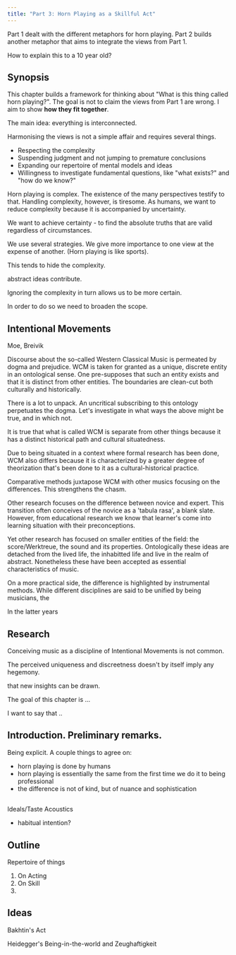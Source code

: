 ```yaml
---
title: "Part 3: Horn Playing as a Skillful Act"
---
```


Part 1 dealt with the different metaphors for horn playing. Part 2 builds another metaphor that aims to integrate the views from Part 1.

How to explain this to a 10 year old?

## Synopsis

This chapter builds a framework for thinking about "What is this thing called horn playing?". The goal is not to claim the views from Part 1 are wrong. I aim to show **how they fit together**.

The main idea: everything is interconnected.

Harmonising the views is not a simple affair and requires several things.

- Respecting the complexity
- Suspending judgment and not jumping to premature conclusions
- Expanding our repertoire of mental models and ideas
- Willingness to investigate fundamental questions, like "what exists?" and "how do we know?"

Horn playing is complex. The existence of the many perspectives testify to that. Handling complexity, however, is tiresome. As humans, we want to reduce complexity because it is accompanied by uncertainty.

We want to achieve certainty - to find the absolute truths that are valid regardless of circumstances.

We use several strategies. We give more importance to one view at the expense of another. (Horn playing is like sports).

This tends to hide the complexity.


abstract ideas contribute.

Ignoring the complexity in turn allows us to be more certain.



In order to do so we need to broaden the scope.

## Intentional Movements

Moe, Breivik




Discourse about the so-called Western Classical Music is permeated by dogma and prejudice. WCM is taken for granted as a unique, discrete entity in an ontological sense. One pre-supposes that such an entity exists and that it is distinct from other entities. The boundaries are clean-cut both culturally and historically.

There is a lot to unpack. An uncritical subscribing to this ontology perpetuates the dogma. Let's investigate in what ways the above might be true, and in which not.

It is true that what is called WCM is separate from other things because it has a distinct historical path and cultural situatedness.

Due to being situated in a context where formal research has been done, WCM also differs because it is characterized by a greater degree of theorization that's been done to it as a cultural-historical practice.

Comparative methods juxtapose WCM with other musics focusing on the differences. This strengthens the chasm.

Other research focuses on the difference between novice and expert. This transition often conceives of the novice as a 'tabula rasa', a blank slate. However, from educational research we know that learner's come into learning situation with their preconceptions.

Yet other research has focused on smaller entities of the field: the score/Werktreue, the sound and its properties. Ontologically these ideas are detached from the lived life, the inhabitted life and live in the realm of abstract. Nonetheless these have been accepted as essential characteristics of music.

On a more practical side, the difference is highlighted by instrumental methods. While different disciplines are said to be unified by being musicians, the

In the latter years

## Research

Conceiving music as a discipline of Intentional Movements is not common.

The perceived uniqueness and discreetness doesn't by itself imply any hegemony.


 that new insights can be drawn.



The goal of this chapter is ...

I want to say that ..

## Introduction. Preliminary remarks.

Being explicit. A couple things to agree on:

- horn playing is done by humans
- horn playing is essentially the same from the first time we do it to being professional
- the difference is not of kind, but of nuance and sophistication


##

Ideals/Taste
Acoustics

- habitual intention?

## Outline

Repertoire of things

1. On Acting
2. On Skill
3.

## Ideas

Bakhtin's Act

Heidegger's Being-in-the-world and Zeughaftigkeit
